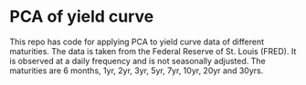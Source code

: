 # PCA of yield curve
This repo has code for applying PCA to yield curve data of different maturities. The data is taken from the Federal Reserve of St. Louis (FRED). It is observed at a daily frequency and is not seasonally adjusted. The maturities are 6 months, 1yr, 2yr, 3yr, 5yr, 7yr, 10yr, 20yr and 30yrs.

